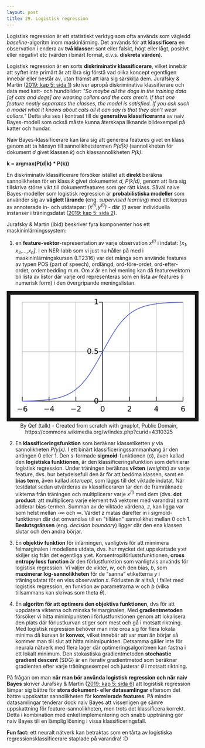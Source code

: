 ```yaml
---
layout: post
title: 29. Logistisk regression
---
```


Logistisk regression är ett statistiskt verktyg som ofta används som vägledd *baseline*-algoritm inom maskinlärning. Det används för att **klassificera** en observation i endera av **två klasser**: sant eller falskt, högt eller lågt, positivt eller negativt etc (värden i binärt format, d.v.s. **diskreta värden**). 

Logistisk regression är en sorts **diskriminativ klassificerare**, vilket innebär att syftet inte primärt är att lära sig förstå vad olika koncept egentligen innebär eller består av, utan främst att lära sig särskilja dem. 
Jurafsky & Martin ([2019: kap 5: sida 1](https://web.stanford.edu/~jurafsky/slp3/5.pdf)) skriver apropå diskriminativa klassifierare och data med katt- och hundbilder: *"So maybe all the dogs in the training data [of cats and dogs] are wearing collars and the cats aren't. If that one feature neatly separates the classes, the model is satisfied. If you ask such a model what it knows about cats all it can say is that they don't wear collars."* Detta ska ses i kontrast till de **generativa klassificerarna** av naiv Bayes-modell som också måste kunna återskapa liknande bildexempel på katter och hundar. 

Naiv Bayes-klassificerare kan lära sig att generera features givet en klass genom att ta hänsyn till sannolikhetstermen *P(d\|k)* (sannolikheten för dokument *d* givet klassen *k*) och klassannolikheten *P(k)*:<br> 

**k = argmax(P(d\|k) * P(k))**

En diskriminativ klassificerare försöker istället att **direkt** beräkna sannolikheten för en klass *k* givet dokumentet *d*, *P(k\|d)*, genom att lära sig tillskriva större vikt till dokumentfeatures som ger rätt klass. Såväl naive Bayes-modeller som logistisk regression är **probabilistiska modeller** som använder sig av **väglett lärande** (eng. *supervised learning*) med ett korpus av annoterade in- och utdatapar: *(x<sup>(i)</sup>,y<sup>(i)</sup>)* - där *(i)* avser individuella instanser i träningsdatat ([2019: kap 5: sida 2](https://web.stanford.edu/~jurafsky/slp3/5.pdf)).

Jurafsky & Martin (ibid) beskriver fyra komponenter hos ett maskininlärningssystem:<br>
1. en **feature-vektor**-representation av varje observation *x<sup>(i)</sup>* i indatat: *[x<sub>1</sub>, x<sub>2</sub>,...,x<sub>n</sub>]*. I en NER-labb som vi just nu håller på med i maskininlärningskursen (LT2316) var det många som använde features av typen POS (part of speech), ordlängd, ord-före-ordet, ord-efter-ordet, ordembedding m.m. Om *x* är en hel mening kan då featurevektorn bli lista av listor där varje ord representeras som en lista av features (i numerisk form) i den övergripande meningslistan.

<p align="center">
<img src="/images/sigmoid.svg" alt="Sigmoid-kurvan" border="10" /><br>By Qef (talk) - Created from scratch with gnuplot, Public Domain, https://commons.wikimedia.org/w/index.php?curid=4310325
</p> 
         
2. En **klassificeringsfunktion** som beräknar klassetiketten *y* via sannolikheten *P(y\|x)*. I ett binärt klassificeringssammanhang är den antingen 0 eller 1. Den s-formade **sigmoid**-funktionen (σ), även kallad den **logistiska funktionen**, är den klassificeringsfunktion som definierar logistisk regression. Under träningen beräknas **vikten** (*weights*) av varje feature, dvs. hur betydelsefull den är för att bedöma klassen, samt en **bias term**, även kallad *intercept*, som läggs till det viktade indatat. När testdatat sedan utvärderas av klassificeraren tar den de framräknade vikterna från träningen och multiplicerar varje *x<sup>(i)</sup>* med dem (dvs. **dot product**: att multiplicera varje element två vektorer med varandra) samt adderar bias-termen. Summan av de viktade värdena, *z*, kan ligga var som helst mellan -∞ och ∞. Värdet z matas därefter in i sigmoid-funktionen där det omvandlas till en "tillåten" sannolikhet mellan 0 och 1. **Beslutsgränsen** (eng. *decision boundary*) ligger där den ena klassen slutar och den andra börjar.

3. En **objektiv funktion** för inlärningen, vanligtvis för att mimimera felmarginalen i modellens utdata, dvs. hur mycket det uppskattade y:et skiljer sig från det egentliga y:et. Korsentropiförlustsfunktionen, **cross entropy loss function** är den förlustfunktion som vanligtvis används för logistisk regression. Vi väljer de vikter, *w*, och den bias, *b*, som **maximerar log-sannolikheten** för de "sanna" etiketterna *y* i träningsdatat för en viss observation *x*. Förlusten är alltså, i fallet med logistisk regression, en funktion av parametrarna *w* och *b* (vilka tillsammans kan skrivas som theta *θ*).  

4. En **algoritm för att optimera den objektiva funktionen**, dvs för att uppdatera vikterna och minska felmarginalen. Med **gradientmetoden** försöker vi hitta minimipunkten i förlustfunktionen genom att lokalisera den plats där förlustkurvan stiger som mest och gå i motsatt riktning. Med logistisk regression behöver man inte oroa sig för flera lokala minima då kurvan är **konvex**, vilket innebär att var man än börjar så kommer man till slut att hitta minimipunkten. Detsamma gäller inte för neurala nätverk med flera lager där optimeringsalgoritmen kan fastna i ett lokalt minimum. Den stokastiska gradientmetoden **stochastic gradient descent** (SDG) är en iterativ gradientmetod som beräknar gradienten efter varje träningsexempel och justerar *θ* i motsatt riktning. 

På frågan om man **när man bör använda logistisk regression och när naiv Bayes** skriver Jurafsky & Martin ([2019: kap 5: sida 6](https://web.stanford.edu/~jurafsky/slp3/5.pdf)) att logistisk regression lämpar sig bättre för **stora dokument- eller datasamlingar** eftersom det bättre uppskattar sannolikheten för **korrelerade features**. På mindre datasamlingar tenderar dock naiv Bayes att visserligen ge sämre uppskattning för feature-sannolikheten, men trots det klassificera korrekt. Detta i kombination med enkel implementering och snabb uppträning gör naiv Bayes till en lämplig lösning i vissa klassificeringsfall.

**Fun fact:** ett neuralt nätverk kan betraktas som en tårta av logistiska regressionsklassificerare staplade på varandra! :D
